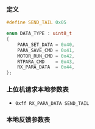 ### 定义
```c
#define SEND_TAIL 0x05

enum DATA_TYPE : uint8_t
{
    PARA_SET_DATA = 0x40,
    PARA_SAVE_CMD = 0x41,
    MOTOR_RUN_CMD = 0x42,
    RTPARA_CMD    = 0x43,
    RX_PARA_DATA  = 0x44,
};
```

### 上位机请求本地参数表
-  `0xff RX_PARA_DATA SEND_TAIL`

### 本地反馈参数表
```c

```